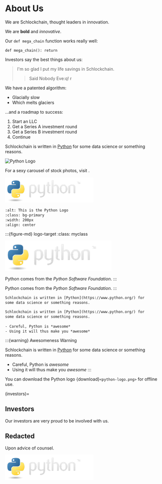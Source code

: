 # About Us

We are Schlockchain, thought leaders in innovation.

We are **bold** and _innovative_.

Our `def mega_chain` function works really well:

    def mega_chain(): return

Investors say the best things about us:

> I'm so glad I put my life savings in Schlockchain.
>
> > Said Nobody Eve:q!
> > r

We have a patented algorithm:

- Glacially slow
- Which melts glaciers

...and a roadmap to success:

1. Start an LLC
2. Get a Series A investment round
3. Get a Series B investment round
4. Continue

Schlockchain is written in [Python](https://www.python.org/) for some
data science or something reasons.

![Python Logo](https://python.org/static/img/python-logo.png)

For a sexy carousel of stock photos, visit [](./index).

![Python Logo downloaded for this site](./python-logo.png)

```{image} python-logo.png
:alt: This is the Python Logo
:class: bg-primary
:width: 200px
:align: center
```

:::{figure-md} logo-target
:class: myclass

<img src="python-logo.png" alt="The Python Logo" class="bg-primary" width="350px">

Python comes from the _Python Software Foundation_.
:::

Python comes from the _Python Software Foundation_.
:::

```{note}
Schlockchain is written in [Python](https://www.python.org/) for
some data science or something reasons.
```

```{warning}
Schlockchain is written in [Python](https://www.python.org/) for
some data science or something reasons.

- Careful, Python is *awesome*
- Using it will thus make you *awesome*
```

:::{warning} Awesomeness Warning

Schlockchain is written in [Python](https://www.python.org/) for
some data science or something reasons.

- Careful, Python is _awesome_
- Using it will thus make you _awesome_
  :::

You can download the Python logo {download}`<python-logo.png>` for offline use.

(investors)=

## Investors

Our investors are very proud to be involved with us.

## Redacted

Upon advice of counsel.

![Python Logo](python-logo.png)

